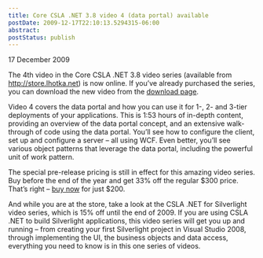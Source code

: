 ```yaml
---
title: Core CSLA .NET 3.8 video 4 (data portal) available
postDate: 2009-12-17T22:10:13.5294315-06:00
abstract: 
postStatus: publish
---
```

17 December 2009

The 4th video in the Core CSLA .NET 3.8 video series (available from http://store.lhotka.net) is now online. If you’ve already purchased the series, you can download the new video from the [download page](http://download.lhotka.net/Default.aspx?t=Core38).

Video 4 covers the data portal and how you can use it for 1-, 2- and 3-tier deployments of your applications. This is 1:53 hours of in-depth content, providing an overview of the data portal concept, and an extensive walk-through of code using the data portal. You’ll see how to configure the client, set up and configure a server – all using WCF. Even better, you’ll see various object patterns that leverage the data portal, including the powerful unit of work pattern.

The special pre-release pricing is still in effect for this amazing video series. Buy before the end of the year and get 33% off the regular $300 price. That’s right – [buy now](http://store.lhotka.net/) for just $200.

And while you are at the store, take a look at the CSLA .NET for Silverlight video series, which is 15% off until the end of 2009. If you are using CSLA .NET to build Silverlight applications, this video series will get you up and running – from creating your first Silverlight project in Visual Studio 2008, through implementing the UI, the business objects and data access, everything you need to know is in this one series of videos.
